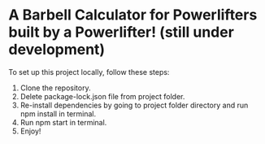 # A Barbell Calculator for Powerlifters built by a Powerlifter! (still under development)

To set up this project locally, follow these steps:

1. Clone the repository.
2. Delete package-lock.json file from project folder.
3. Re-install dependencies by going to project folder directory and run npm install in terminal.
4. Run npm start in terminal.
5. Enjoy!
